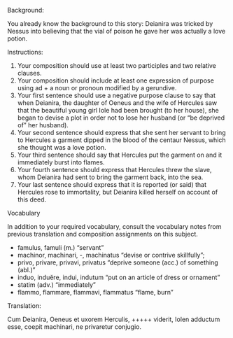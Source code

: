 Background:

You already know the background to this story: Deianira was tricked by Nessus into believing that the vial of poison he gave her was actually a love potion.

Instructions:

1. Your composition should use at least two participles and two relative clauses.
1. Your composition should include at least one expression of purpose using ad + a noun or pronoun modified by a gerundive.
1. Your first sentence should use a negative purpose clause to say that when Deianira, the daughter of Oeneus and the wife of Hercules saw that the beautiful young girl Iole had been brought (to her house), she began to devise a plot in order not to lose her husband (or “be deprived of” her husband).
1. Your second sentence should express that she sent her servant to bring to Hercules a garment dipped in the blood of the centaur Nessus, which she thought was a love potion.
1. Your third sentence should say that Hercules put the garment on and it immediately burst into flames.
1. Your fourth sentence should express that Hercules threw the slave, whom Deianira had sent to bring the garment back, into the sea.
1. Your last sentence should express that it is reported (or said) that Hercules rose to immortality, but Deianira killed herself on account of this deed.

Vocabulary

In addition to your required vocabulary, consult the vocabulary notes from previous translation and composition assignments on this subject.

- famulus, famuli (m.) “servant”
- machinor, machinari, -, machinatus “devise or contrive skillfully”;
- privo, privare, privavi, privatus “deprive someone (acc.) of something (abl.)”
- induo, induĕre, indui, indutum “put on an article of dress or ornament”
- statim (adv.) “immediately”
- flammo, flammare, flammavi, flammatus “flame, burn”

Translation: 

Cum Deianira, Oeneus et uxorem 	Herculis, +++++ viderit, Iolen adductum esse, coepit machinari, ne privaretur conjugio.  

